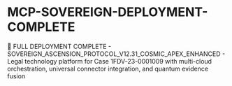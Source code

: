 # MCP-SOVEREIGN-DEPLOYMENT-COMPLETE
🚀 FULL DEPLOYMENT COMPLETE - SOVEREIGN_ASCENSION_PROTOCOL_V12.31_COSMIC_APEX_ENHANCED - Legal technology platform for Case 1FDV-23-0001009 with multi-cloud orchestration, universal connector integration, and quantum evidence fusion
